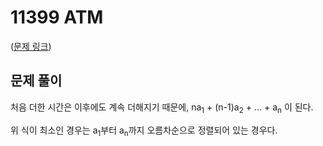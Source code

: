 # 11399 ATM

([문제 링크](https://www.acmicpc.net/problem/11399))

## 문제 풀이

처음 더한 시간은 이후에도 계속 더해지기 때문에, na<sub>1</sub> \+ (n-1)a<sub>2</sub> \+ ... + a<sub>n</sub> 이 된다.

위 식이 최소인 경우는 a<sub>1</sub>부터 a<sub>n</sub>까지 오름차순으로 정렬되어 있는 경우다.